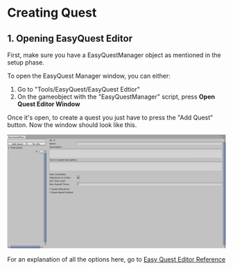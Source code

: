 # Creating Quest

## 1. Opening EasyQuest Editor

First, make sure you have a EasyQuestManager object as mentioned in the setup phase.

To open the EasyQuest Manager window, you can either:    
1. Go to "Tools/EasyQuest/EasyQuest Edtior"    
2. On the gameobject with the "EasyQuestManager" script, press **Open Quest Editor Window**    

Once it's open, to create a quest you just have to press the "Add Quest" button.
Now the window should look like this.

![](../assets/EasyQuestEditor.png)

For an explanation of all the options here, go to [Easy Quest Editor Reference](EasyQuestEditorReference.md)
